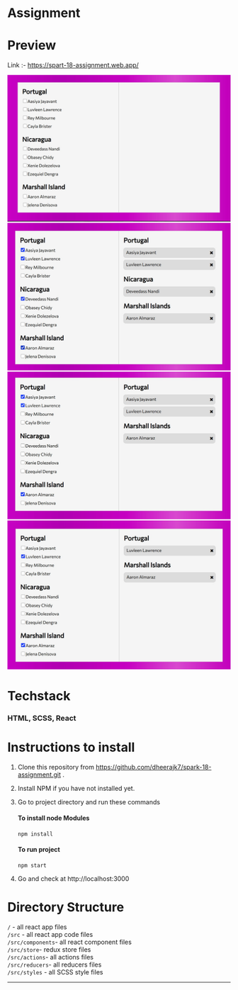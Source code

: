 # Assignment

# Preview

Link :- https://spart-18-assignment.web.app/

![preview image](./assets/images/1.jpg)
![preview image](./assets/images/2.jpg)
![preview image](./assets/images/3.jpg)
![preview image](./assets/images/4.jpg)

# Techstack

### HTML, SCSS, React

# Instructions to install

1. Clone this repository from https://github.com/dheerajk7/spark-18-assignment.git .
2. Install NPM if you have not installed yet.
3. Go to project directory and run these commands

   #### To install node Modules

   ```
   npm install
   ```

   #### To run project

   ```
   npm start
   ```

4. Go and check at http://localhost:3000

# Directory Structure

`/` - all react app files <br>
`/src` - all react app code files <br>
`/src/components`- all react component files <br>
`/src/store`- redux store files <br>
`/src/actions`- all actions files <br>
`/src/reducers`- all reducers files <br>
`/src/styles` - all SCSS style files <br>

---
